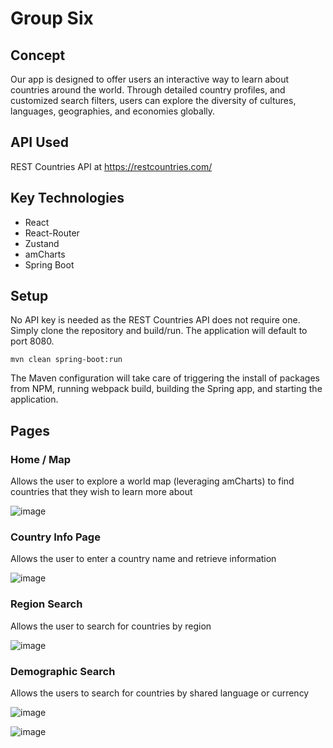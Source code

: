 # Group Six

## Concept
Our app is designed to offer users an interactive way to learn about countries around the world. Through detailed country profiles, and customized search filters, users can explore the diversity of cultures, languages, geographies, and economies globally.

## API Used
REST Countries API at https://restcountries.com/

## Key Technologies
* React
* React-Router
* Zustand
* amCharts
* Spring Boot

## Setup
No API key is needed as the REST Countries API does not require one. Simply clone the repository and build/run. The application will default to port 8080.

```
mvn clean spring-boot:run
```
The Maven configuration will take care of triggering the install of packages from NPM, running webpack build, building the Spring app, and starting the application.

## Pages

### Home / Map
Allows the user to explore a world map (leveraging amCharts) to find countries that they wish to learn more about

![image](https://github.com/CSU-WebEngineering-Spr24/Group-6/assets/15681739/c207e556-045e-4009-a557-f5168444c35d)

### Country Info Page
Allows the user to enter a country name and retrieve information

![image](https://github.com/CSU-WebEngineering-Spr24/Group-6/assets/15681739/f6b5f1ac-6f25-4b2a-890f-507dcddfcee0)


### Region Search
Allows the user to search for countries by region

![image](https://github.com/CSU-WebEngineering-Spr24/Group-6/assets/15681739/bb6674ae-4425-44af-9f4f-27d9380b7daa)


### Demographic Search
Allows the users to search for countries by shared language or currency

![image](https://github.com/CSU-WebEngineering-Spr24/Group-6/assets/15681739/3d558343-8c31-4e83-ab68-e8be78ce6a60)

![image](https://github.com/CSU-WebEngineering-Spr24/Group-6/assets/15681739/92fa33fd-2fd3-405c-b532-e3803d27b936)



